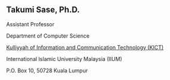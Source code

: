 
## Takumi Sase, Ph.D.
Assistant Professor

Department of Computer Science

[Kulliyyah of Information and Communication Technology (KICT)](https://www.iium.edu.my/kulliyyah/kict)

International Islamic University Malaysia (IIUM)

P.O. Box 10, 50728 Kuala Lumpur
